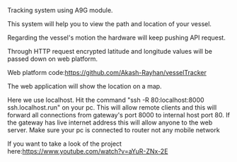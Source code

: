 Tracking system using A9G module. 

This system will help you to view the path and location of your vessel.

Regarding the vessel's motion the hardware will keep pushing API request.  

Through HTTP request encrypted latitude and longitude values will be passed down on web platform. 

Web platform code:https://github.com/Akash-Rayhan/vesselTracker

The web application will show the location on a map. 

Here we use  localhost. Hit the command "ssh -R 80:localhost:8000 ssh.localhost.run" on your pc. This will allow remote clients and this will forward all connections from gateway's port 8000 to internal host port 80. If the gateway has live internet address this will allow anyone to the web server. Make sure your pc is connected to router not any mobile network

If you want to take a look of the project here:https://www.youtube.com/watch?v=aYuR-ZNx-2E
